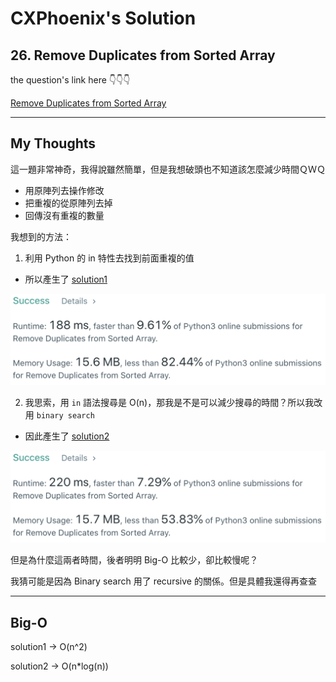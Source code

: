 CXPhoenix's Solution
===

## 26. Remove Duplicates from Sorted Array

the question's link here 👇👇👇

[Remove Duplicates from Sorted Array](https://leetcode.com/problems/remove-duplicates-from-sorted-array)

---

## My Thoughts

這一題非常神奇，我得說雖然簡單，但是我想破頭也不知道該怎麼減少時間ＱＷＱ

- 用原陣列去操作修改
- 把重複的從原陣列去掉
- 回傳沒有重複的數量

我想到的方法：

1. 利用 Python 的 in 特性去找到前面重複的值

- 所以產生了 [solution1](./solution1.py)

<img src="./solution1.png">

2. 我思索，用 `in` 語法搜尋是 O(n)，那我是不是可以減少搜尋的時間？所以我改用 `binary search`

- 因此產生了 [solution2](./solution2.py)

<img src="./solution2.png">

但是為什麼這兩者時間，後者明明 Big-O 比較少，卻比較慢呢？

我猜可能是因為 Binary search 用了 recursive 的關係。但是具體我還得再查查

---

## Big-O

solution1 -> O(n^2)

solution2 -> O(n*log(n))
